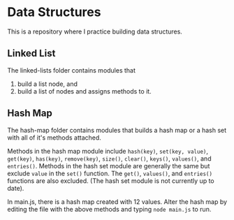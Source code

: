 # Data Structures

This is a repository where I practice building data structures.

## Linked List 
The linked-lists folder contains modules that <ol><li> build a list node, and</li> <li>build a list of nodes and assigns methods to it.</li></ol>

## Hash Map
The hash-map folder contains modules that builds a hash map or a hash set with all of it's methods attached. 

Methods in the hash map module include <code>hash(key)</code>, <code>set(key, value)</code>, <code>get(key)</code>, <code>has(key)</code>, <code>remove(key)</code>, <code>size()</code>, <code>clear()</code>, <code>keys()</code>, <code>values()</code>, and <code>entries()</code>. Methods in the hash set module are generally the same but exclude <code>value</code> in the <code>set()</code> function. The <code>get()</code>, <code>values()</code>, and <code>entries()</code> functions are also excluded. (The hash set module is not currently up to date).

In main.js, there is a hash map created with 12 values. Alter the hash map by editing the file with the above methods and typing <code>node main.js</code> to run.